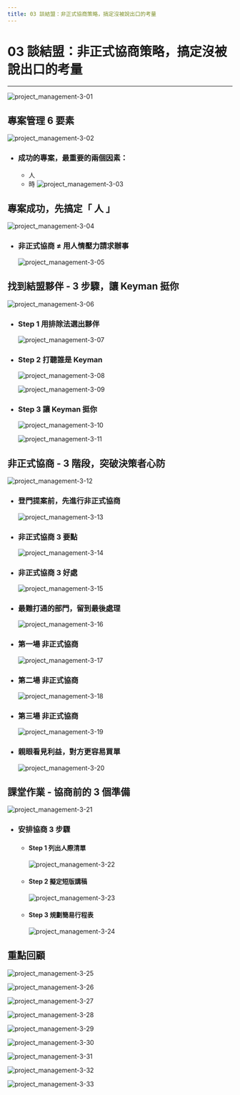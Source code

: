 ```yaml
---
title: 03 談結盟：非正式協商策略，搞定沒被說出口的考量
---
```


# 03 談結盟：非正式協商策略，搞定沒被說出口的考量
---

![project_management-3-01](/public/docFubon/project_management/project_management-3-01.png)

## 專案管理 6 要素
  ![project_management-3-02](/public/docFubon/project_management/project_management-3-02.png)

  - ### 成功的專案，最重要的兩個因素：
    - 人
    - 時
    ![project_management-3-03](/public/docFubon/project_management/project_management-3-03.png)

## 專案成功，先搞定「 人 」
  ![project_management-3-04](/public/docFubon/project_management/project_management-3-04.png)

  - ### 非正式協商 ≠ 用人情壓力請求辦事
    ![project_management-3-05](/public/docFubon/project_management/project_management-3-05.png)

## 找到結盟夥伴 - 3 步驟，讓 Keyman 挺你
  ![project_management-3-06](/public/docFubon/project_management/project_management-3-06.png)

  - ### Step 1 用排除法選出夥伴
    ![project_management-3-07](/public/docFubon/project_management/project_management-3-07.png)

  - ### Step 2 打聽誰是 Keyman
    ![project_management-3-08](/public/docFubon/project_management/project_management-3-08.png)

    ![project_management-3-09](/public/docFubon/project_management/project_management-3-09.png)

  - ### Step 3 讓 Keyman 挺你
    ![project_management-3-10](/public/docFubon/project_management/project_management-3-10.png)

    ![project_management-3-11](/public/docFubon/project_management/project_management-3-11.png)
     
## 非正式協商 - 3 階段，突破決策者心防
  ![project_management-3-12](/public/docFubon/project_management/project_management-3-12.png)

  - ### 登門提案前，先進行非正式協商
    ![project_management-3-13](/public/docFubon/project_management/project_management-3-13.png)

  - ### 非正式協商 3 要點
    ![project_management-3-14](/public/docFubon/project_management/project_management-3-14.png)

  - ### 非正式協商 3 好處
    ![project_management-3-15](/public/docFubon/project_management/project_management-3-15.png)
  
  - ### 最難打通的部門，留到最後處理
    ![project_management-3-16](/public/docFubon/project_management/project_management-3-16.png)
  
  - ### 第一場 非正式協商
    ![project_management-3-17](/public/docFubon/project_management/project_management-3-17.png)
  
  - ### 第二場 非正式協商
    ![project_management-3-18](/public/docFubon/project_management/project_management-3-18.png)
  
  - ### 第三場 非正式協商
    ![project_management-3-19](/public/docFubon/project_management/project_management-3-19.png)
  
  - ### 親眼看見利益，對方更容易買單
    ![project_management-3-20](/public/docFubon/project_management/project_management-3-20.png)

## 課堂作業 - 協商前的 3 個準備
  ![project_management-3-21](/public/docFubon/project_management/project_management-3-21.png)

  - ### 安排協商 3 步驟
    - #### Step 1 列出人際清單
      ![project_management-3-22](/public/docFubon/project_management/project_management-3-22.png)

    - #### Step 2 擬定短版講稿
      ![project_management-3-23](/public/docFubon/project_management/project_management-3-23.png)

    - #### Step 3 規劃簡易行程表
      ![project_management-3-24](/public/docFubon/project_management/project_management-3-24.png)

## 重點回顧
  ![project_management-3-25](/public/docFubon/project_management/project_management-3-25.png)

  ![project_management-3-26](/public/docFubon/project_management/project_management-3-26.png)
  
  ![project_management-3-27](/public/docFubon/project_management/project_management-3-27.png)

  ![project_management-3-28](/public/docFubon/project_management/project_management-3-28.png)

  ![project_management-3-29](/public/docFubon/project_management/project_management-3-29.png)

  ![project_management-3-30](/public/docFubon/project_management/project_management-3-30.png)

  ![project_management-3-31](/public/docFubon/project_management/project_management-3-31.png)

  ![project_management-3-32](/public/docFubon/project_management/project_management-3-32.png)
  
  ![project_management-3-33](/public/docFubon/project_management/project_management-3-33.png)